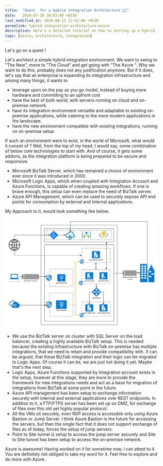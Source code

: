 ```yaml
---
title:  "Quest  for a Hybrid Integration Architecture 🧙🔦"
date:   2020-07-30 10:03:00 +0530
last_modified_at: 2020-08-13 11:41:00 +0530
permalink: hybrid-integration-architecture-azure
description: Here's a detailed tutorial on how to setting up a hybrid integration environment with Microsoft Azure
tags: [azure, architecture, integration]
---
```


Let's go on a quest ! 

Let's architect a simple hybrid integration environment. We want to swing to "The New", move to "The Cloud" and get going with "The Azure ". Why we want to do this, probably does not any justification anymore. But if it does, let's say that an enterprise is expanding its integration infrastructure and among many things, it wants to

* leverage upon on the pay as you go model, instead of buying more hardware and committing to an upfront cost
* have the best of both world, with servers running on cloud and on-premise network.
* have its integration environment versatile and adaptable to existing on-premise applications, while catering to the more modern applications in the landscape.
* have the new environment compatible with existing integrations, running on on-premise setup

If such an environment were to exist, in the world of Microsoft, what would it consist of ? Well, from the top of my head, I would say, some combination of below core technologies to start with. And of course, it gets some addons, as the integration platform is being prepared to be secure and responsive.

* Microsoft BizTalk Server, which has remained a choice of environment ever since it was introduced in 2000.
* Microsoft Logic Apps, which when coupled with Integration Account and  Azure Functions, is capable of creating amazing workflows. If one is brave enough, this setup can even replace the need of BizTalk server.
* Azure API Management, which can be used to securely expose API end points for consumption by external and internal applications.

My Approach to it, would look something like below.

![Network Diagram](network-diagram.png)

* We use the BizTalk server on cluster with SQL Server on the load balancer, creating a highly available BizTalk setup. This is needed because the existing infrastructure with BizTalk on-premise has multiple integrations, that we need to retain and provide compatibility with. It can be argued, that these BizTalk integration and their logic can be migrated to Logic Apps. Of course it can be, we are just not doing it yet. Maybe that's the next step.
* Logic Apps, Azure Functions supported by Integration account exists in the setup, however at this stage, they are more to provide the framework for new integrations needs and act as a base for migration of integrations from BizTalk at some point in the future.
* Azure API management has been setup to exchange information securely with internal and external applications over REST endpoints. In addition to it, a FTP/FTPS server has been set up on DMZ, for exchange of files over this old yet highly popular protocol.
* All the VMs  sit securely, even RDP access is accessible only using Azure Bastion or Jump Server. I think Azure Bastion is the future for accessing the servers, but then the single fact that it does not support exchange of files as of today, forces the setup of jump servers. 
* Point to Site tunnel is setup to access the jump server securely and Site to Site tunnel has been setup to access the on-premise network. 

Azure is awesome!  Having worked on it for sometime now, I can attest to it. You are definitely not obliged  to take my word for it. Feel free to explore and do more with Azure.
